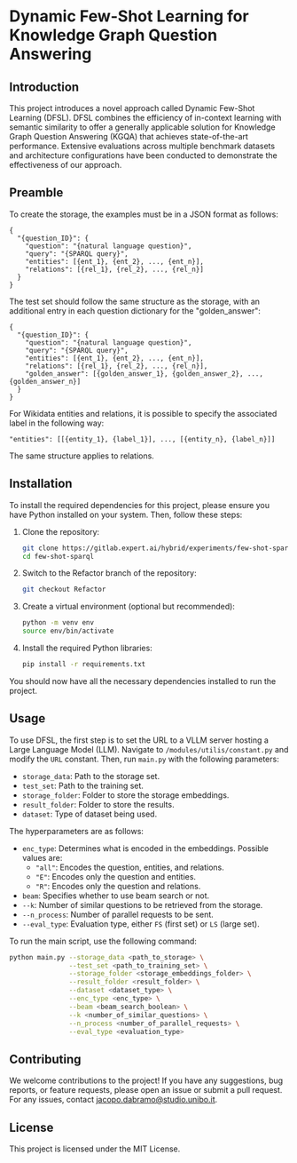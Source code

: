 # Dynamic Few-Shot Learning for Knowledge Graph Question Answering

## Introduction

This project introduces a novel approach called Dynamic Few-Shot Learning (DFSL). DFSL combines the efficiency of in-context learning with semantic similarity to offer a generally applicable solution for Knowledge Graph Question Answering (KGQA) that achieves state-of-the-art performance. Extensive evaluations across multiple benchmark datasets and architecture configurations have been conducted to demonstrate the effectiveness of our approach.


## Preamble
To create the storage, the examples must be in a JSON format as follows:
```
{
  "{question_ID}": {
    "question": "{natural language question}",
    "query": "{SPARQL query}",
    "entities": [{ent_1}, {ent_2}, ..., {ent_n}],
    "relations": [{rel_1}, {rel_2}, ..., {rel_n}]
  }
}
```
The test set should follow the same structure as the storage, with an additional entry in each question dictionary for the "golden_answer":
```
{
  "{question_ID}": {
    "question": "{natural language question}",
    "query": "{SPARQL query}",
    "entities": [{ent_1}, {ent_2}, ..., {ent_n}],
    "relations": [{rel_1}, {rel_2}, ..., {rel_n}],
    "golden_answer": [{golden_answer_1}, {golden_answer_2}, ..., {golden_answer_n}]
  }
}
```
For Wikidata entities and relations, it is possible to specify the associated label in the following way:
```
"entities": [[{entity_1}, {label_1}], ..., [{entity_n}, {label_n}]]
```
The same structure applies to relations.

## Installation

To install the required dependencies for this project, please ensure you have Python installed on your system. Then, follow these steps:

1. Clone the repository:
    
    ```bash
    git clone https://gitlab.expert.ai/hybrid/experiments/few-shot-sparql.git
    cd few-shot-sparql
    ```
2. Switch to the Refactor branch of the repository:

   ```bash
   git checkout Refactor
   ```

3. Create a virtual environment (optional but recommended):
    
    ```bash
    python -m venv env
    source env/bin/activate
    ```

3. Install the required Python libraries:
    
    ```bash
    pip install -r requirements.txt
    ```

You should now have all the necessary dependencies installed to run the project.

## Usage
To use DFSL, the first step is to set the URL to a VLLM server hosting a Large Language Model (LLM). Navigate to `/modules/utilis/constant.py` and modify the `URL` constant. Then, run `main.py` with the following parameters:

- `storage_data`: Path to the storage set.
- `test_set`: Path to the training set.
- `storage_folder`: Folder to store the storage embeddings.
- `result_folder`: Folder to store the results.
- `dataset`: Type of dataset being used.

The hyperparameters are as follows:

- `enc_type`: Determines what is encoded in the embeddings. Possible values are:
  - `"all"`: Encodes the question, entities, and relations.
  - `"E"`: Encodes only the question and entities.
  - `"R"`: Encodes only the question and relations.
- `beam`: Specifies whether to use beam search or not.
- `--k`: Number of similar questions to be retrieved from the storage.
- `--n_process`: Number of parallel requests to be sent.
- `--eval_type`: Evaluation type, either `FS` (first set) or `LS` (large set).

To run the main script, use the following command:

```bash
python main.py --storage_data <path_to_storage> \
               --test_set <path_to_training_set> \
               --storage_folder <storage_embeddings_folder> \
               --result_folder <result_folder> \
               --dataset <dataset_type> \
               --enc_type <enc_type> \
               --beam <beam_search_boolean> \
               --k <number_of_similar_questions> \
               --n_process <number_of_parallel_requests> \
               --eval_type <evaluation_type>
```


## Contributing
We welcome contributions to the project! If you have any suggestions, bug reports, or feature requests, please open an issue or submit a pull request. For any issues, contact [jacopo.dabramo@studio.unibo.it](mailto:jacopo.dabramo@studio.unibo.it).

## License
This project is licensed under the MIT License.